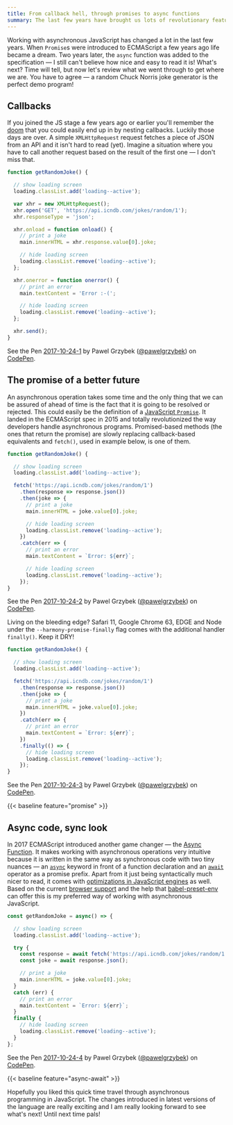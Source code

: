 ```yaml
---
title: From callback hell, through promises to async functions
summary: The last few years have brought us lots of revolutionary features for working with asynchronous JavaScript operations. Let's review the most popular ones together.
---
```


Working with asynchronous JavaScript has changed a lot in the last few years. When `Promise`s were introduced to ECMAScript a few years ago life became a dream. Two years later, the `async` function was added to the specification — I still can't believe how nice and easy to read it is! What's next? Time will tell, but now let's review what we went through to get where we are. You have to agree — a random Chuck Norris joke generator is the perfect demo program!

## Callbacks

If you joined the JS stage a few years ago or earlier you'll remember the [doom](https://en.wikipedia.org/wiki/Pyramid_of_doom_(programming)) that you could easily end up in by nesting callbacks. Luckily those days are over. A simple `XMLHttpRequest` request fetches a piece of JSON from an API and it isn't hard to read (yet). Imagine a situation where you have to call another request based on the result of the first one — I don't miss that. 

```js
function getRandomJoke() {

  // show loading screen
  loading.classList.add('loading--active');

  var xhr = new XMLHttpRequest();
  xhr.open('GET', 'https://api.icndb.com/jokes/random/1');
  xhr.responseType = 'json';

  xhr.onload = function onload() {
    // print a joke
    main.innerHTML = xhr.response.value[0].joke;

    // hide loading screen
    loading.classList.remove('loading--active');
  };

  xhr.onerror = function onerror() {
    // print an error
    main.textContent = 'Error :-(';

    // hide loading screen
    loading.classList.remove('loading--active');
  };

  xhr.send();
}
```

<p data-height="380" data-theme-id="dark" data-slug-hash="XeLJzJ" data-default-tab="result" data-user="pawelgrzybek" data-embed-version="2" data-pen-title="2017-10-24-1" class="codepen">See the Pen <a href="https://codepen.io/pawelgrzybek/pen/XeLJzJ/">2017-10-24-1</a> by Pawel Grzybek (<a href="https://codepen.io/pawelgrzybek">@pawelgrzybek</a>) on <a href="https://codepen.io">CodePen</a>.</p>
<script async src="https://production-assets.codepen.io/assets/embed/ei.js"></script>

## The promise of a better future

An asynchronous operation takes some time and the only thing that we can be assured of ahead of time is the fact that it is going to be resolved or rejected. This could easily be the definition of a [JavaScript `Promise`](https://developer.mozilla.org/en-US/docs/Web/JavaScript/Reference/Global_Objects/Promise). It landed in the ECMAScript spec in 2015 and totally revolutionized the way developers handle asynchronous programs. Promised-based methods (the ones that return the promise) are slowly replacing callback-based equivalents and `fetch()`, used in example below, is one of them.

```js
function getRandomJoke() {

  // show loading screen
  loading.classList.add('loading--active');

  fetch('https://api.icndb.com/jokes/random/1')
    .then(response => response.json())
    .then(joke => {
      // print a joke
      main.innerHTML = joke.value[0].joke;

      // hide loading screen
      loading.classList.remove('loading--active');
    })
    .catch(err => {
      // print an error
      main.textContent = `Error: ${err}`;

      // hide loading screen
      loading.classList.remove('loading--active');
    });
}
```

<p data-height="380" data-theme-id="dark" data-slug-hash="dVBPyM" data-default-tab="result" data-user="pawelgrzybek" data-embed-version="2" data-pen-title="2017-10-24-2" class="codepen">See the Pen <a href="https://codepen.io/pawelgrzybek/pen/dVBPyM/">2017-10-24-2</a> by Pawel Grzybek (<a href="https://codepen.io/pawelgrzybek">@pawelgrzybek</a>) on <a href="https://codepen.io">CodePen</a>.</p>
<script async src="https://production-assets.codepen.io/assets/embed/ei.js"></script>

Living on the bleeding edge? Safari 11, Google Chrome 63, EDGE and Node under the `-​-harmony-promise-finally` flag comes with the additional handler `finally()`. Keep it DRY!

```js
function getRandomJoke() {

  // show loading screen
  loading.classList.add('loading--active');

  fetch('https://api.icndb.com/jokes/random/1')
    .then(response => response.json())
    .then(joke => {
      // print a joke
      main.innerHTML = joke.value[0].joke;
    })
    .catch(err => {
      // print an error
      main.textContent = `Error: ${err}`;
    })
    .finally(() => {
      // hide loading screen
      loading.classList.remove('loading--active');
    });
}
```

<p data-height="380" data-theme-id="dark" data-slug-hash="wrLBmE" data-default-tab="result" data-user="pawelgrzybek" data-embed-version="2" data-pen-title="2017-10-24-3" class="codepen">See the Pen <a href="https://codepen.io/pawelgrzybek/pen/wrLBmE/">2017-10-24-3</a> by Pawel Grzybek (<a href="https://codepen.io/pawelgrzybek">@pawelgrzybek</a>) on <a href="https://codepen.io">CodePen</a>.</p>
<script async src="https://production-assets.codepen.io/assets/embed/ei.js"></script>

{{< baseline feature="promise" >}}

## Async code, sync look

In 2017 ECMAScript introduced another game changer — the [Async Function](https://tc39.github.io/ecmascript-asyncawait/). It makes working with asynchronous operations very intuitive because it is written in the same way as synchronous code with two tiny nuances — an [`async`](https://developer.mozilla.org/en-US/docs/Web/JavaScript/Reference/Statements/async_function) keyword in front of a function declaration and an [`await`](https://developer.mozilla.org/en-US/docs/Web/JavaScript/Reference/Operators/await) operator as a promise prefix. Apart from it just being syntactically much nicer to read, it comes with [optimizations in JavaScript engines](https://mathiasbynens.be/notes/async-stack-traces) as well. Based on the current [browser support](https://caniuse.com/#feat=async-functions) and the help that [babel-preset-env](https://github.com/babel/babel-preset-env) can offer this is my preferred way of working with asynchronous JavaScript.

```js
const getRandomJoke = async() => {

  // show loading screen
  loading.classList.add('loading--active');

  try {
    const response = await fetch('https://api.icndb.com/jokes/random/1');
    const joke = await response.json();

    // print a joke
    main.innerHTML = joke.value[0].joke;
  }
  catch (err) {
    // print an error
    main.textContent = `Error: ${err}`;
  }
  finally {
    // hide loading screen
    loading.classList.remove('loading--active');
  }
};
```

<p data-height="380" data-theme-id="dark" data-slug-hash="pWXJPy" data-default-tab="result" data-user="pawelgrzybek" data-embed-version="2" data-pen-title="2017-10-24-4" class="codepen">See the Pen <a href="https://codepen.io/pawelgrzybek/pen/pWXJPy/">2017-10-24-4</a> by Pawel Grzybek (<a href="https://codepen.io/pawelgrzybek">@pawelgrzybek</a>) on <a href="https://codepen.io">CodePen</a>.</p>
<script async src="https://production-assets.codepen.io/assets/embed/ei.js"></script>

{{< baseline feature="async-await" >}}

Hopefully you liked this quick time travel through asynchronous programming in JavaScript. The changes introduced in latest versions of the language are really exciting and I am really looking forward to see what's next! Until next time pals!
